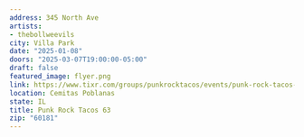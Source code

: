 ```yaml
---
address: 345 North Ave
artists:
- thebollweevils
city: Villa Park
date: "2025-01-08"
doors: "2025-03-07T19:00:00-05:00"
draft: false
featured_image: flyer.png
link: https://www.tixr.com/groups/punkrocktacos/events/punk-rock-tacos-63-123443
location: Cemitas Poblanas
state: IL
title: Punk Rock Tacos 63
zip: "60181"
---
```

